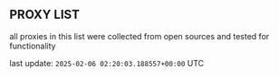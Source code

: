 ## PROXY LIST

all proxies in this list were collected from open sources and tested for functionality

last update: `2025-02-06 02:20:03.188557+00:00` UTC